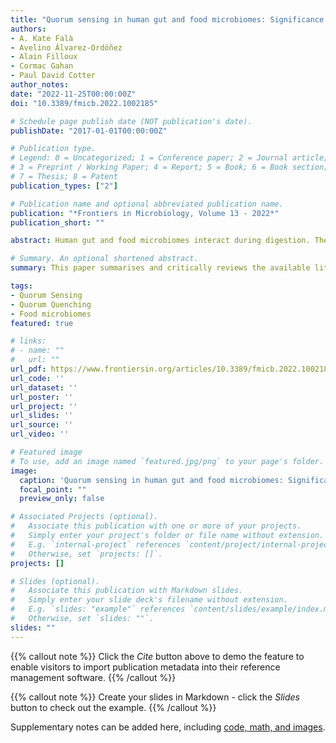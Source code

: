 ```yaml
---
title: "Quorum sensing in human gut and food microbiomes: Significance and potential for therapeutic targeting"
authors:
- A. Kate Falà
- Avelino Álvarez-Ordóñez
- Alain Filloux
- Cormac Gahan
- Paul David Cotter
author_notes:
date: "2022-11-25T00:00:00Z"
doi: "10.3389/fmicb.2022.1002185"

# Schedule page publish date (NOT publication's date).
publishDate: "2017-01-01T00:00:00Z"

# Publication type.
# Legend: 0 = Uncategorized; 1 = Conference paper; 2 = Journal article;
# 3 = Preprint / Working Paper; 4 = Report; 5 = Book; 6 = Book section;
# 7 = Thesis; 8 = Patent
publication_types: ["2"]

# Publication name and optional abbreviated publication name.
publication: "*Frontiers in Microbiology, Volume 13 - 2022*"
publication_short: ""

abstract: Human gut and food microbiomes interact during digestion. The outcome of these interactions influences the taxonomical composition and functional capacity of the resident human gut microbiome, with potential consequential impacts on health and disease. Microbe-microbe interactions between the resident and introduced microbiomes, which likely influence host colonisation, are orchestrated by environmental conditions, elements of the food matrix, host-associated factors as well as social cues from other microorganisms. Quorum sensing is one example of a social cue that allows bacterial communities to regulate genetic expression based on their respective population density and has emerged as an attractive target for therapeutic intervention. By interfering with bacterial quorum sensing, for instance, enzymatic degradation of signalling molecules (quorum quenching) or the application of quorum sensing inhibitory compounds, it may be possible to modulate the microbial composition of communities of interest without incurring negative effects associated with traditional antimicrobial approaches. In this review, we summarise and critically discuss the literature relating to quorum sensing from the perspective of the interactions between the food and human gut microbiome, providing a general overview of the current understanding of the prevalence and influence of quorum sensing in this context, and assessing the potential for therapeutic targeting of quorum sensing mechanisms.

# Summary. An optional shortened abstract.
summary: This paper summarises and critically reviews the available literature on QS in biofilm formation, with a focus on the ecological niches of foods, food processing environments and the human gut microbiome.

tags:
- Quorum Sensing
- Quorum Quenching
- Food microbiomes
featured: true

# links:
# - name: ""
#   url: ""
url_pdf: https://www.frontiersin.org/articles/10.3389/fmicb.2022.1002185/pdf
url_code: ''
url_dataset: ''
url_poster: ''
url_project: ''
url_slides: ''
url_source: ''
url_video: ''

# Featured image
# To use, add an image named `featured.jpg/png` to your page's folder. 
image:
  caption: 'Quorum sensing in human gut and food microbiomes: Significance and potential for therapeutic targeting'
  focal_point: ""
  preview_only: false

# Associated Projects (optional).
#   Associate this publication with one or more of your projects.
#   Simply enter your project's folder or file name without extension.
#   E.g. `internal-project` references `content/project/internal-project/index.md`.
#   Otherwise, set `projects: []`.
projects: []

# Slides (optional).
#   Associate this publication with Markdown slides.
#   Simply enter your slide deck's filename without extension.
#   E.g. `slides: "example"` references `content/slides/example/index.md`.
#   Otherwise, set `slides: ""`.
slides: ""
---
```


{{% callout note %}}
Click the *Cite* button above to demo the feature to enable visitors to import publication metadata into their reference management software.
{{% /callout %}}

{{% callout note %}}
Create your slides in Markdown - click the *Slides* button to check out the example.
{{% /callout %}}

Supplementary notes can be added here, including [code, math, and images](https://wowchemy.com/docs/writing-markdown-latex/).
